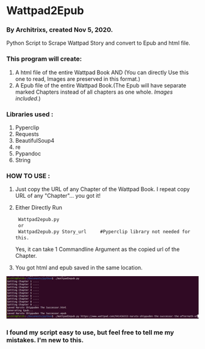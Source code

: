 # Wattpad2Epub
### By Architrixs, created Nov 5, 2020.
Python Script to Scrape Wattpad Story and convert to Epub and html file.
### This program will create:
1. A html file of the entire Wattpad Book AND (You can directly Use this one to read, Images are preserved in this format.)
2. A Epub file of the entire Wattpad Book.(The Epub will have separate marked Chapters instead of all chapters as one whole. *Images included*.)

### Libraries used : 
1. Pyperclip
2. Requests 
3. BeautifulSoup4 
4. re
5. Pypandoc
6. String

### HOW TO USE :
1. Just copy the URL of any Chapter of the Wattpad Book. I repeat copy URL of any "Chapter"... you got it!
2. Either Directly Run

        Wattpad2epub.py
        or
        Wattpad2epub.py Story_url     #Pyperclip library not needed for this.
   
   Yes, it can take 1 Commandline Argument as the copied url of the Chapter.
3. You got html and epub saved in the same location.

![Image of Wattpad2Epub](https://github.com/Architrixs/Wattpad2Epub/blob/main/Image_wattpad2Epub.png)
### I found my script easy to use, but feel free to tell me my mistakes. I'm new to this.
